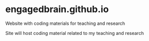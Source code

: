 # engagedbrain.github.io
Website with coding materials for teaching and research

Site will host coding material related to my teaching and research
